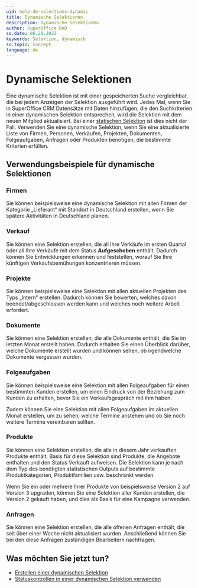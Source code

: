 ```yaml
---
uid: help-de-selections-dynamic
title: Dynamische Selektionen
description: Dynamische Selektionen
author: SuperOffice RnD
so.date: 06.29.2022
keywords: Selektion, dynamisch
so.topic: concept
language: de
---
```


# Dynamische Selektionen

Eine dynamische Selektion ist mit einer gespeicherten Suche vergleichbar, die bei jedem Anzeigen der Selektion ausgeführt wird. Jedes Mal, wenn Sie in SuperOffice CRM Datensätze mit Daten hinzufügen, die den Suchkriterien in einer dynamischen Selektion entsprechen, wird die Selektion mit dem neuen Mitglied aktualisiert. Bei einer [statischen Selektion][1] ist dies nicht der Fall. Verwenden Sie eine dynamische Selektion, wenn Sie eine aktualisierte Liste von Firmen, Personen, Verkäufen, Projekten, Dokumenten, Folgeaufgaben, Anfragen oder Produkten benötigen, die bestimmte Kriterien erfüllen.

## Verwendungsbeispiele für dynamische Selektionen

### Firmen

Sie können beispielsweise eine dynamische Selektion mit allen Firmen der Kategorie „Lieferant“ mit Standort in Deutschland erstellen, wenn Sie spätere Aktivitäten in Deutschland planen.

### Verkauf

Sie können eine Selektion erstellen, die all Ihre Verkäufe im ersten Quartal oder all Ihre Verkäufe mit dem Status **Aufgeschoben** enthält. Dadurch können Sie Entwicklungen erkennen und feststellen, worauf Sie Ihre künftigen Verkaufsbemühungen konzentrieren müssen.

### Projekte

Sie können beispielsweise eine Selektion mit allen aktuellen Projekten des Typs „Intern“ erstellen. Dadurch können Sie bewerten, welches davon beendet/abgeschlossen werden kann und welches noch weitere Arbeit erfordert.

### Dokumente

Sie können eine Selektion erstellen, die alle Dokumente enthält, die Sie im letzten Monat erstellt haben. Dadurch erhalten Sie einen Überblick darüber, welche Dokumente erstellt wurden und können sehen, ob irgendwelche Dokumente vergessen wurden.

### Folgeaufgaben

Sie können beispielsweise eine Selektion mit allen Folgeaufgaben für einen bestimmten Kunden erstellen, um einen Eindruck von der Beziehung zum Kunden zu erhalten, bevor Sie ein Verkaufsgespräch mit ihm haben.

Zudem können Sie eine Selektion mit allen Folgeaufgaben im aktuellen Monat erstellen, um zu sehen, welche Termine anstehen und ob Sie noch weitere Termine vereinbaren sollten.

### Produkte

Sie können eine Selektion erstellen, die alle in diesem Jahr verkauften Produkte enthält. Basis für diese Selektion sind Produkte, die Angebote enthalten und den Status Verkauft aufweisen. Die Selektion kann je nach dem Typ des benötigten statistischen Outputs auf bestimmte Produktkategorien, Produktfamilien usw. beschränkt werden.

Wenn Sie ein oder mehrere Ihrer Produkte von beispielsweise Version 2 auf Version 3 upgraden, können Sie eine Selektion aller Kunden erstellen, die Version 2 gekauft haben, und dies als Basis für eine Kampagne verwenden.

### Anfragen

Sie können eine Selektion erstellen, die alle offenen Anfragen enthält, die seit über einer Woche nicht aktualisiert wurden. Anschließend können Sie bei den diese Anfragen zuständigen Bearbeitern nachfragen.

## Was möchten Sie jetzt tun?

* [Erstellen einer dynamischen Selektion][2]
* [Statuskontrollen in einer dynamischen Selektion verwenden][3]

<!-- Referenced links -->
[1]: static-selections.md
[2]: create/tutorial.yml
[3]: ../../../sale/saint/learn/using-status-monitors-in-dynamic-selections.md

<!-- Referenced images -->
